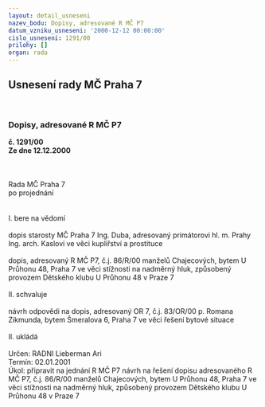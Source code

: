 ```yaml
---
layout: detail_usneseni
nazev_bodu: Dopisy, adresované R MČ P7
datum_vzniku_usneseni: '2000-12-12 00:00:00'
cislo_usneseni: 1291/00
prilohy: []
organ: rada
---
```

<div id="ucUsn_pList" class="usn">
	<span><h2>Usnesení rady MČ Praha 7 </h2>
<br></span><div class="standBody">
<span><h3>Dopisy, adresované R MČ P7</h3></span><div class="center">
		<strong>č. 1291/00</strong><br>
	</div>
<div class="center">
		<strong>Ze dne 12.12.2000</strong><br><br>
	</div>
<br><br>Rada MČ Praha 7<br>po projednání<br><br><br>I.	bere na vědomí<br><br> dopis starosty MČ Praha 7 Ing. Duba, adresovaný primátorovi hl. m. Prahy Ing. arch. Kaslovi ve věci kuplířství a prostituce<br><br>dopis, adresovaný R MČ P7, č.j. 86/R/00 manželů Chajecových, bytem U Průhonu 48, Praha 7 ve věci stížnosti na nadměrný hluk, způsobený provozem Dětského klubu U Průhonu 48 v Praze 7<br><br>II.	schvaluje <br><br>návrh odpovědi na dopis, adresovaný OR 7, č.j. 83/OR/00 p. Romana Zikmunda, bytem Šmeralova 6, Praha 7 ve věci řešení bytové situace<br><br>II.	ukládá <br><br> Určen:	     	RADNI Lieberman Ari<br>Termín: 02.01.2001<br>Úkol:	připravit na jednání R MČ P7 návrh na řešení dopisu adresovaného R MČ P7, č.j. 86/R/00 manželů Chajecových, bytem U Průhonu 48, Praha 7 ve věci stížnosti na nadměrný hluk, způsobený provozem Dětského klubu U Průhonu 48 v Praze 7<br> <br><br> </div>
</div>